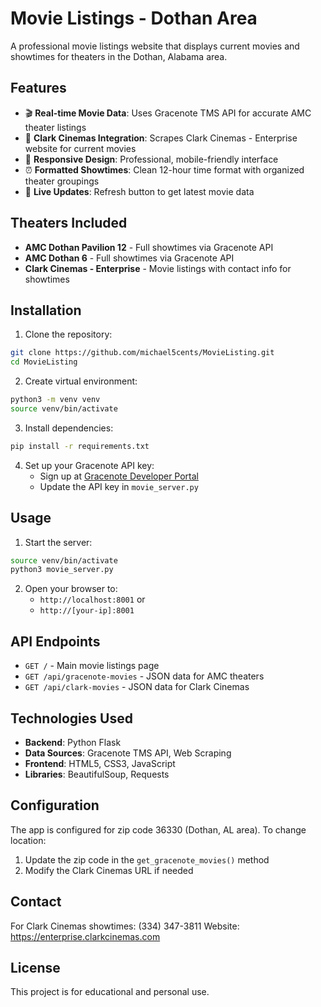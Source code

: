 # Movie Listings - Dothan Area

A professional movie listings website that displays current movies and showtimes for theaters in the Dothan, Alabama area.

## Features

- 🎬 **Real-time Movie Data**: Uses Gracenote TMS API for accurate AMC theater listings
- 🎪 **Clark Cinemas Integration**: Scrapes Clark Cinemas - Enterprise website for current movies
- 📱 **Responsive Design**: Professional, mobile-friendly interface
- ⏰ **Formatted Showtimes**: Clean 12-hour time format with organized theater groupings
- 🔄 **Live Updates**: Refresh button to get latest movie data

## Theaters Included

- **AMC Dothan Pavilion 12** - Full showtimes via Gracenote API
- **AMC Dothan 6** - Full showtimes via Gracenote API  
- **Clark Cinemas - Enterprise** - Movie listings with contact info for showtimes

## Installation

1. Clone the repository:
```bash
git clone https://github.com/michael5cents/MovieListing.git
cd MovieListing
```

2. Create virtual environment:
```bash
python3 -m venv venv
source venv/bin/activate
```

3. Install dependencies:
```bash
pip install -r requirements.txt
```

4. Set up your Gracenote API key:
   - Sign up at [Gracenote Developer Portal](https://developer.gracenote.com/)
   - Update the API key in `movie_server.py`

## Usage

1. Start the server:
```bash
source venv/bin/activate
python3 movie_server.py
```

2. Open your browser to:
   - `http://localhost:8001` or
   - `http://[your-ip]:8001`

## API Endpoints

- `GET /` - Main movie listings page
- `GET /api/gracenote-movies` - JSON data for AMC theaters
- `GET /api/clark-movies` - JSON data for Clark Cinemas

## Technologies Used

- **Backend**: Python Flask
- **Data Sources**: Gracenote TMS API, Web Scraping
- **Frontend**: HTML5, CSS3, JavaScript
- **Libraries**: BeautifulSoup, Requests

## Configuration

The app is configured for zip code 36330 (Dothan, AL area). To change location:
1. Update the zip code in the `get_gracenote_movies()` method
2. Modify the Clark Cinemas URL if needed

## Contact

For Clark Cinemas showtimes: (334) 347-3811
Website: https://enterprise.clarkcinemas.com

## License

This project is for educational and personal use.